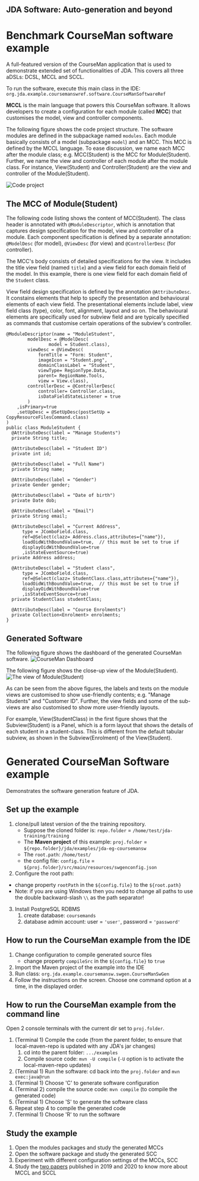 JDA Software: Auto-generation and beyond
--------------------------------------------

# Benchmark CourseMan software example
A full-featured version of the CourseMan application that is used to demonstrate extended set of functionalities of JDA. This covers all three aDSLs: DCSL, MCCL and SCCL.

To run the software, execute this main class in the IDE: `org.jda.example.coursemanswref.software.CourseManSoftwareRef`

**MCCL** is the main language that powers this CourseMan software. It allows developers to create a configuration for each module (called **MCC**) that customises the model, view and controller components.

The following figure shows the code project structure. The software modules are defined in the subpackage named `modules`. Each module basically consists of a model (subpackage `model`) and an MCC. This MCC is defined by the MCCL language. To ease discussion, we name each MCC after the module class; e.g. MCC(Student) is the MCC for Module(Student). Further, we name the view and controller of each module after the module class. For instance, View(Student) and Controller(Student) are the view and controller of the Module(Student). 

![Code project](docs/images/coursemanswref-code-project.png)

## The MCC of Module(Student)
The following code listing shows the content of MCC(Student). The class header is annotated with `@ModuleDescriptor`, which is annotation that captures design specification for the model, view and controller of a module. Each component specification is defined by  a separate annotation: `@ModelDesc` (for model), `@ViewDesc` (for view) and `@ControllerDesc` (for controller).

The MCC's body consists of detailed specifications for the view. It includes the title view field (named `title`) and a view field for each domain field of the model. In this example, there is one view field for each domain field of the `Student` class.

View field design specification is defined by the annotation `@AttributeDesc`. It constains elements that help to specify the presentation and behavioural elements of each view field. The presentational elements include label, view field class (type), color, font, alignment, layout and so on. 
The behavioural elements are specifically used for subview field and are typically specified as commands that customise certain operations of the subview's controller. 

```
@ModuleDescriptor(name = "ModuleStudent",
        modelDesc = @ModelDesc(
                model = Student.class),
        viewDesc = @ViewDesc(
            formTitle = "Form: Student",
            imageIcon = "Student.png",
            domainClassLabel = "Student",
            viewType= RegionType.Data,
            parent= RegionName.Tools,
            view = View.class),
        controllerDesc = @ControllerDesc(
            controller= Controller.class,
            isDataFieldStateListener = true
        )
    ,isPrimary=true
    ,setUpDesc = @SetUpDesc(postSetUp = CopyResourceFilesCommand.class)
)
public class ModuleStudent {
  @AttributeDesc(label = "Manage Students")
  private String title;

  @AttributeDesc(label = "Student ID")
  private int id;

  @AttributeDesc(label = "Full Name")
  private String name;

  @AttributeDesc(label = "Gender")
  private Gender gender;

  @AttributeDesc(label = "Date of birth")
  private Date dob;

  @AttributeDesc(label = "Email")
  private String email;

  @AttributeDesc(label = "Current Address",
      type = JComboField.class,
      ref=@Select(clazz= Address.class,attributes={"name"}),
      loadOidWithBoundValue=true,  // this must be set to true if
      displayOidWithBoundValue=true
      ,isStateEventSource=true)
  private Address address;
  
  @AttributeDesc(label = "Student class",
      type = JComboField.class,
      ref=@Select(clazz= StudentClass.class,attributes={"name"}),
      loadOidWithBoundValue=true,  // this must be set to true if
      displayOidWithBoundValue=true
      ,isStateEventSource=true)
  private StudentClass studentClass;
  
  @AttributeDesc(label = "Course Enrolments")
  private Collection<Enrolment> enrolments;
}
```

## Generated Software
The following figure shows the dashboard of the generated CourseMan software. 
![CourseMan Dashboard](docs/images/coursemanswref-dashboard.png)

The following figure shows the close-up view of the Module(Student).
![The view of Module(Student)](docs/images/coursemanswref-view.png)

As can be seen from the above figures, the labels and texts on the module views are customised to show use-friendly contents; e.g. "Manage Students" and "Customer ID". Further, the view fields and some of the sub-views are also customised to show more user-friendly layouts.   

For example, View(StudentClass) in the first figure shows that the Subview(Student) is a Panel, which is a form layout that shows the details of each student in a student-class. This is different from the default tabular subview, as shown in the Subview(Enrolment) of the View(Student).  

# Generated CourseMan Software example 

Demonstrates the software generation feature of JDA.

## Set up the example
1. clone/pull latest version of the the training repository.
   - Suppose the cloned folder is: `repo.folder` = `/home/test/jda-training/training`
   - The **Maven project** of this example:
      `proj.folder` = `${repo.folder}/jda/examples/jda-eg-coursemansw`
   - The `root.path`: `/home/test/`
   - the config file: `config.file` = `${proj.folder}/src/main/resources/swgenconfig.json`
2. Configure the root path:
  - change property `rootPath` in the `${config.file}` to the `${root.path}`
  - Note: if you are using Windows then you nedd to change all paths to use the double backward-slash `\\` as the path separator!
3. Install PostgreSQL RDBMS
   1. create database: `coursemands`
   2. database admin account: user = `'user'`, password = `'password'`

## How to run the CourseMan example from the IDE
1. Change configuration to compile generated source files
   - change property `compileSrc` in the `${config.file}` to `true`
2. Import the Maven project of the example into the IDE
3. Run class: `org.jda.example.coursemansw.swgen.CourseManSwGen`
4. Follow the instructions on the screen. Choose one command option at a time, in the displayed order.

## How to run the CourseMan example from the command line
Open 2 console terminals with the current dir set to `proj.folder`.

1. (Terminal 1) Compile the code (from the parent folder, to ensure that local-maven-repo is updated with any JDA's jar changes)
   1. cd into the parent folder: `.../examples`
   2. Compile source code: `mvn -U compile` (`-U` option is to activate the local-maven-repo updates)
2. (Terminal 1) Run the software: cd back into the `proj.folder` and
   `mvn exec:java@run`
3. (Terminal 1) Choose 'C' to generate software configuration
4. (Terminal 2) compile the source code: `mvn compile` (to compile the generated code)
5. (Terminal 1) Choose 'S' to generate the software class
6. Repeat step 4 to compile the generated code
7. (Terminal 1) Choose 'R' to run the software
     
## Study the example
1. Open the modules packages and study the generated MCCs
2. Open the software package and study the generated SCC
3. Experiment with different configuration settings of the MCCs, SCC 
4. Study the [two papers](https://github.com/jdomainapp/training/issues/6) published in 2019 and 2020 to know more about MCCL and SCCL
